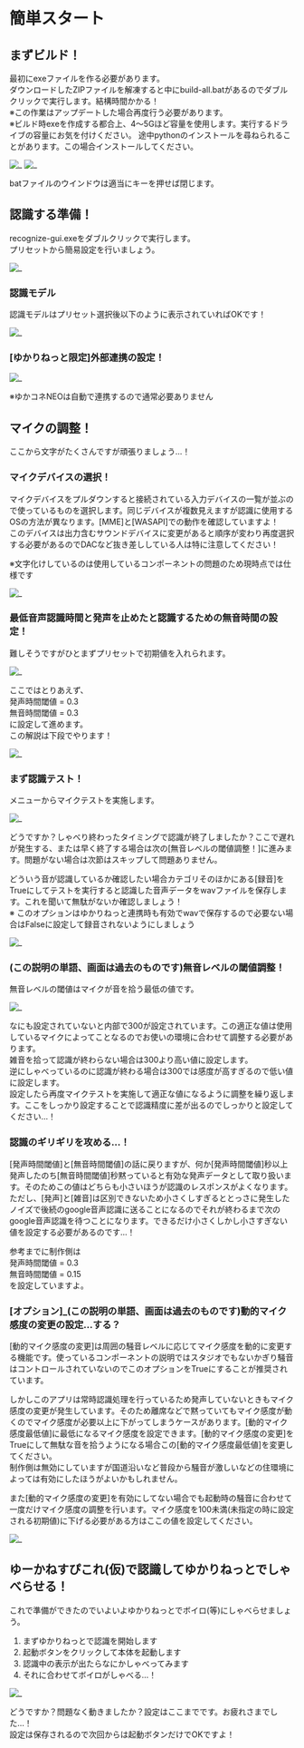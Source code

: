 
# 簡単スタート

## まずビルド！
最初にexeファイルを作る必要があります。  
ダウンロードしたZIPファイルを解凍すると中にbuild-all.batがあるのでダブルクリックで実行します。結構時間かかる！  
※この作業はアップデートした場合再度行う必要があります。  
※ビルド時exeを作成する都合上、4～5Gほど容量を使用します。実行するドライブの容量にお気を付けください。
途中pythonのインストールを尋ねられることがあります。この場合インストールしてください。

![_](assets/kantan01.png)
![_](assets/kantan02.png)

batファイルのウインドウは適当にキーを押せば閉じます。

## 認識する準備！
recognize-gui.exeをダブルクリックで実行します。  
プリセットから簡易設定を行いましょう。

![_](assets/kantan03.png)

### 認識モデル
認識モデルはプリセット選択後以下のように表示されていればOKです！

![_](assets/kantan04.png)

### \[ゆかりねっと限定\]外部連携の設定！
![_](assets/kantan05.png)

※ゆかコネNEOは自動で連携するので通常必要ありません


## マイクの調整！

ここから文字がたくさんですが頑張りましょう…！

### マイクデバイスの選択！
マイクデバイスをプルダウンすると接続されている入力デバイスの一覧が並ぶので使っているものを選択します。同じデバイスが複数見えますが認識に使用するOSの方法が異なります。\[MME\]と\[WASAPI\]での動作を確認していますよ！  
このデバイスは出力含むサウンドデバイスに変更があると順序が変わり再度選択する必要があるのでDACなど抜き差ししている人は特に注意してください！

※文字化けしているのは使用しているコンポーネントの問題のため現時点では仕様です

![_](assets/kantan06.png)


### 最低音声認識時間と発声を止めたと認識するための無音時間の設定！
難しそうですがひとまずプリセットで初期値を入れられます。

![_](assets/kantan06-1.png)


ここではとりあえず、  
発声時間閾値 = 0.3  
無音時間閾値 = 0.3  
に設定して進めます。  
この解説は下段でやります！

![_](assets/kantan07.png)


### まず認識テスト！
メニューからマイクテストを実施します。

![_](assets/kantan08.png)

どうですか？しゃべり終わったタイミングで認識が終了しましたか？ここで遅れが発生する、または早く終了する場合は次の\[無音レベルの閾値調整！\]に進みます。問題がない場合は次節はスキップして問題ありません。

どういう音が認識しているか確認したい場合カテゴリそのほかにある\[録音\]をTrueにしてテストを実行すると認識した音声データをwavファイルを保存します。これを聞いて無駄がないか確認しましょう！  
※ このオプションはゆかりねっと連携時も有効でwavで保存するので必要ない場合はFalseに設定して録音されないようにしましょう

![_](assets/kantan09.png)


### (この説明の単語、画面は過去のものです)無音レベルの閾値調整！
無音レベルの閾値はマイクが音を拾う最低の値です。  

![_](assets/kantan10.png)

なにも設定されていないと内部で300が設定されています。この適正な値は使用しているマイクによってことなるのでお使いの環境に合わせて調整する必要があります。  
雑音を拾って認識が終わらない場合は300より高い値に設定します。  
逆にしゃべっているのに認識が終わる場合は300では感度が高すぎるので低い値に設定します。    
設定したら再度マイクテストを実施して適正な値になるように調整を繰り返します。ここをしっかり設定することで認識精度に差が出るのでしっかりと設定してください…！


### 認識のギリギリを攻める…！
\[発声時間閾値\]と\[無音時間閾値\]の話に戻りますが、何か\[発声時間閾値\]秒以上発声したのち\[無音時間閾値\]秒黙っていると有効な発声データとして取り扱います。そのためこの値はどちらも小さいほうが認識のレスポンスがよくなります。ただし、\[発声\]と\[雑音\]は区別できないため小さくしすぎるととっさに発生したノイズで後続のgoogle音声認識に送ることになるのでそれが終わるまで次のgoogle音声認識を待つことになります。できるだけ小さくしかし小さすぎない値を設定する必要があるのです…！

参考までに制作側は  
発声時間閾値 = 0.3  
無音時間閾値 = 0.15  
を設定していますよ。


### \[オプション\]_(この説明の単語、画面は過去のものです)動的マイク感度の変更の設定…する？
\[動的マイク感度の変更\]は周囲の騒音レベルに応じてマイク感度を動的に変更する機能です。使っているコンポーネントの説明ではスタジオでもないかぎり騒音はコントロールされていないのでこのオプションをTrueにすることが推奨されています。

しかしこのアプリは常時認識処理を行っているため発声していないときもマイク感度の変更が発生しています。そのため離席などで黙っていてもマイク感度が動くのでマイク感度が必要以上に下がってしまうケースがあります。\[動的マイク感度最低値\]に最低になるマイク感度を設定できます。\[動的マイク感度の変更\]をTrueにして無駄な音を拾うようになる場合この\[動的マイク感度最低値\]を変更してください。  
制作側は無効にしていますが国道沿いなど普段から騒音が激しいなどの住環境によっては有効にしたほうがよいかもしれません。

また\[動的マイク感度の変更\]を有効にしてない場合でも起動時の騒音に合わせて一度だけマイク感度の調整を行います。マイク感度を100未満(未指定の時に設定される初期値)に下げる必要がある方はここの値を設定してください。

![_](assets/kantan11.png)



## ゆーかねすぴこれ(仮)で認識してゆかりねっとでしゃべらせる！
これで準備ができたのでいよいよゆかりねっとでボイロ(等)にしゃべらせましょう。
1. まずゆかりねっとで認識を開始します
2. 起動ボタンをクリックして本体を起動します
3. 認識中の表示が出たらなにかしゃべってみます
4. それに合わせてボイロがしゃべる…！

![_](assets/kantan12.png)

どうですか？問題なく動きましたか？設定はここまでです。お疲れさまでした…！  
設定は保存されるので次回からは起動ボタンだけでOKですよ！